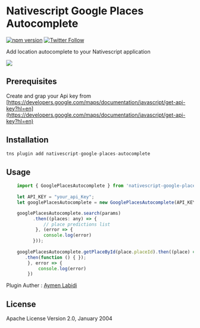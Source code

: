 

# Nativescript Google Places Autocomplete

[![npm version](https://badge.fury.io/js/nativescript-google-places-autocomplete.svg)](https://badge.fury.io/js/nativescript-google-places-autocomplete)
[![Twitter Follow][twitter-image]][twitter-url]

[twitter-image]:https://img.shields.io/twitter/follow/labidiaymen.svg?style=social&label=Follow%20me
[twitter-url]:https://twitter.com/labidiaymen


Add location autocomplete to your Nativescript application

![](https://user-images.githubusercontent.com/3775924/35034560-e0519724-fb6e-11e7-857c-0caaa6499d6a.gif)
## Prerequisites 

Create and grap your Api key from  [https://developers.google.com/maps/documentation/javascript/get-api-key?hl=en](https://developers.google.com/maps/documentation/javascript/get-api-key?hl=en)

## Installation

```javascript
tns plugin add nativescript-google-places-autocomplete
```

## Usage 
	
```javascript
    import { GooglePlacesAutocomplete } from 'nativescript-google-places-autocomplete';
	
	let API_KEY = "your_api_Key";
	let googlePlacesAutocomplete = new GooglePlacesAutocomplete(API_KEY);

	googlePlacesAutocomplete.search(params)
	      .then((places: any) => {
		      // place predictions list
           }, (error => {
              console.log(error)
          }));
          
	googlePlacesAutocomplete.getPlaceById(place.placeId).then((place) => {
	   .then(function () { });
        }, error => {
            console.log(error)
        })        
```
Plugin Auther : [Aymen Labidi](https://aymen.co)

    
## License

Apache License Version 2.0, January 2004
